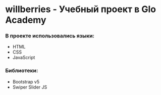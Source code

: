 # willberries - Учебный проект в Glo Academy


### В проекте использовались языки:

* HTML
* CSS
* JavaScript

### Библиотеки:

* Bootstrap v5
* Swiper Slider JS

